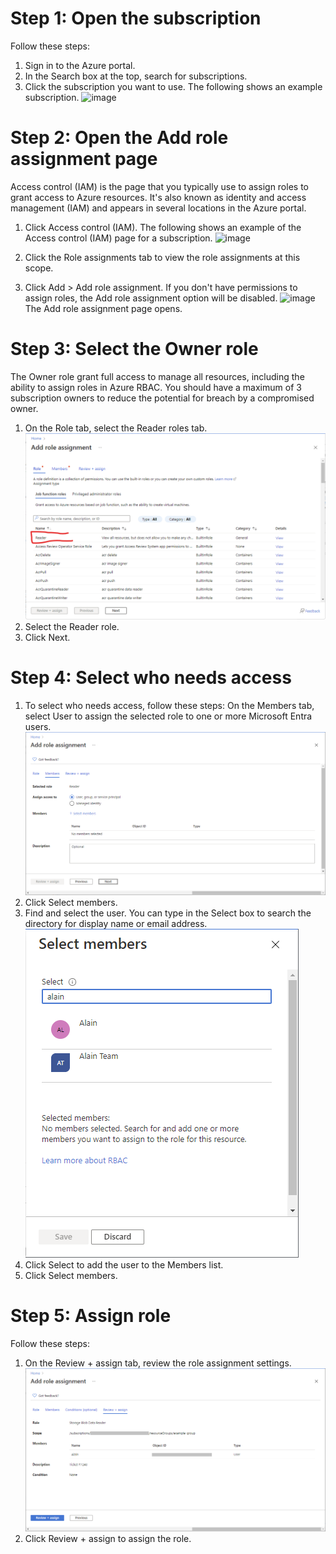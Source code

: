 # Step 1: Open the subscription
Follow these steps:
1. Sign in to the Azure portal.
2. In the Search box at the top, search for subscriptions.
3. Click the subscription you want to use.
   The following shows an example subscription.
![image](https://github.com/user-attachments/assets/24e7ffea-0bf5-416f-a982-7c7382ab1566)

# Step 2: Open the Add role assignment page
Access control (IAM) is the page that you typically use to assign roles to grant access to Azure resources. It's also known as identity and access management (IAM) and appears in several locations in the Azure portal.
1. Click Access control (IAM).
   The following shows an example of the Access control (IAM) page for a subscription.
![image](https://github.com/user-attachments/assets/279172a2-d034-4e1b-8eca-32e76cb35caf)

2. Click the Role assignments tab to view the role assignments at this scope.
3. Click Add > Add role assignment. 
If you don't have permissions to assign roles, the Add role assignment option will be disabled.
![image](https://github.com/user-attachments/assets/0f1b1da0-ecd8-4f09-ad07-6a68de86602a)
The Add role assignment page opens.
# Step 3: Select the Owner role
The Owner role grant full access to manage all resources, including the ability to assign roles in Azure RBAC. You should have a maximum of 3 subscription owners to reduce the potential for breach by a compromised owner.
1. On the Role tab, select the Reader roles tab.
![alt text](image.png)
2. Select the Reader role.
3. Click Next.
# Step 4: Select who needs access
1. To select who needs access, follow these steps:
On the Members tab, select User to assign the selected role to one or more Microsoft Entra users.
![alt text](image-1.png)
2. Click Select members.
3. Find and select the user.
You can type in the Select box to search the directory for display name or email address.
![alt text](image-2.png)
4. Click Select to add the user to the Members list.
5. Click Select members.
# Step 5: Assign role
Follow these steps:
1. On the Review + assign tab, review the role assignment settings.
![alt text](image-3.png)
2. Click Review + assign to assign the role.